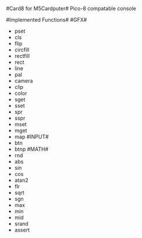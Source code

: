 #Card8 for M5Cardputer#
Pico-8 compatable console

#Implemented Functions#
  #GFX#
-  pset
-   cls
-   flip
-   circfill
-   rectfill
-   rect
-   line
-   pal
-   camera
-   clip
-   color
-   sget
-   sset
-   spr
-   sspr
-   mset
-   mget
-   map
  #INPUT#
-   btn
-   btnp
  #MATH#
-   rnd
-   abs
-   sin
-   cos
-   atan2
-   flr
-   sqrt
-   sgn
-   max
-   min
-   mid
-   srand
-   assert
